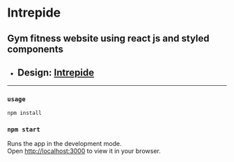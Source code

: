 # Intrepide

## Gym fitness website using react js and styled components

- ## Design: [Intrepide](https://www.figma.com/file/cWhpA7Pyx2Ytrb4EFP1CFF/Intrepide?node-id=0%3A1)

---

### `usage`

```npm
npm install
```

### `npm start`

Runs the app in the development mode.\
Open [http://localhost:3000](http://localhost:3000) to view it in your browser.
